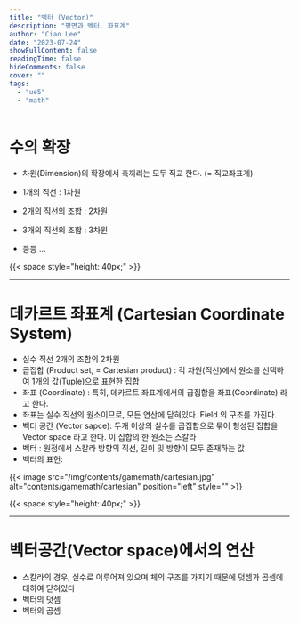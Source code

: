 ```yaml
---
title: "벡터 (Vector)"
description: "평면과 벡터, 좌표계"
author: "Ciao Lee"
date: "2023-07-24"
showFullContent: false
readingTime: false
hideComments: false
cover: ""
tags:
  - "ue5"
  - "math"
---
```


# 수의 확장

* 차원(Dimension)의 확장에서 축끼리는 모두 직교 한다. (= 직교좌표계)

* 1개의 직선 : 1차원
* 2개의 직선의 조합 : 2차원
* 3개의 직선의 조합 : 3차원
* 등등 ...

{{< space style="height: 40px;" >}}

---

# 데카르트 좌표계 (Cartesian Coordinate System)

* 실수 직선 2개의 조합의 2차원
* 곱집합 (Product set, = Cartesian product) : 각 차원(직선)에서 원소를 선택하여 1개의 값(Tuple)으로 표현한 집합
* 좌표 (Coordinate) : 특히, 데카르트 좌표계에서의 곱집합을 좌표(Coordinate) 라고 한다.
* 좌표는 실수 직선의 원소이므로, 모든 연산에 닫혀있다. Field 의 구조를 가진다.
* 벡터 공간 (Vector sapce): 두개 이상의 실수를 곱집합으로 묶어 형성된 집합을 Vector space 라고 한다. 이 집합의 한 원소는 스칼라
* 벡터 : 원점에서 스칼라 방향의 직선, 길이 및 방향이 모두 존재하는 값 
* 벡터의 표헌: 

{{< image src="/img/contents/gamemath/cartesian.jpg"
alt="contents/gamemath/cartesian"
position="left"
style="" >}}

{{< space style="height: 40px;" >}}

---

# 벡터공간(Vector space)에서의 연산
* 스칼라의 경우, 실수로 이루어져 있으며 체의 구조를 가지기 때문에 덧셈과 곱셈에 대하여 닫혀있다
* 벡터의 덧셈
* 벡터의 곱셈
